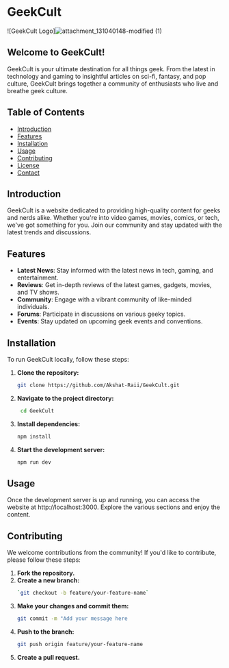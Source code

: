 # GeekCult

![GeekCult Logo]![attachment_131040148-modified (1)](https://github.com/user-attachments/assets/10cd352b-1449-4a30-b303-bc559c27a563)


## Welcome to GeekCult!

GeekCult is your ultimate destination for all things geek. From the latest in technology and gaming to insightful articles on sci-fi, fantasy, and pop culture, GeekCult brings together a community of enthusiasts who live and breathe geek culture.

## Table of Contents

- [Introduction](#introduction)
- [Features](#features)
- [Installation](#installation)
- [Usage](#usage)
- [Contributing](#contributing)
- [License](#license)
- [Contact](#contact)

## Introduction

GeekCult is a website dedicated to providing high-quality content for geeks and nerds alike. Whether you're into video games, movies, comics, or tech, we've got something for you. Join our community and stay updated with the latest trends and discussions.

## Features

- **Latest News**: Stay informed with the latest news in tech, gaming, and entertainment.
- **Reviews**: Get in-depth reviews of the latest games, gadgets, movies, and TV shows.
- **Community**: Engage with a vibrant community of like-minded individuals.
- **Forums**: Participate in discussions on various geeky topics.
- **Events**: Stay updated on upcoming geek events and conventions.

## Installation

To run GeekCult locally, follow these steps:

1. **Clone the repository:**
   ```bash
   git clone https://github.com/Akshat-Raii/GeekCult.git
2. **Navigate to the project directory:**
   ```bash
    cd GeekCult
    ```
3. **Install dependencies:**
   ```bash
   npm install
4. **Start the development server:**
   ```bash
   npm run dev

## Usage
  Once the development server is up and running, you can access the website at http://localhost:3000. Explore the various sections and enjoy the content.

Contributing
------------

We welcome contributions from the community! If you'd like to contribute, please follow these steps:

1.  **Fork the repository.**
2.  **Create a new branch:**
    ```bash
    `git checkout -b feature/your-feature-name`

3.  **Make your changes and commit them:**
    ```bash
    git commit -m "Add your message here

4.  **Push to the branch:**
    ```bash
    git push origin feature/your-feature-name

5.  **Create a pull request.**



   
